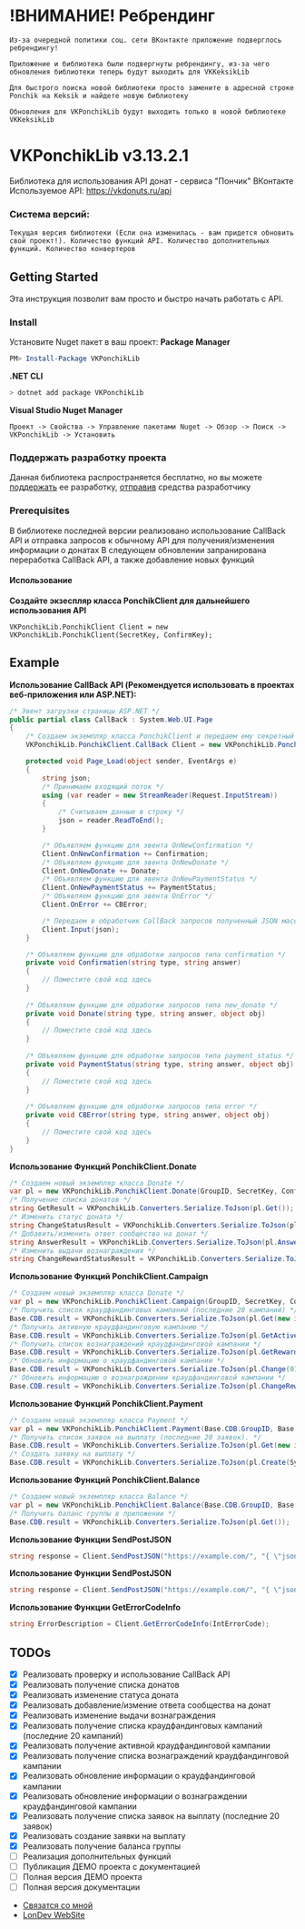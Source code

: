 # !ВНИМАНИЕ! Ребрендинг
```Из-за очередной политики соц. сети ВКонтакте приложение подверглось ребрендингу!```

```Приложение и библиотека были подвергнуты ребрендингу, из-за чего обновления библиотеки теперь будут выходить для VKKeksikLib```

```Для быстрого поиска новой библиотеки просто замените в адресной строке Ponchik на Keksik и найдете новую библиотеку```

```Обновления для VKPonchikLib будут выходить только в новой библиотеке VKKeksikLib```

# VKPonchikLib v3.13.2.1
Библиотека для использования API донат - сервиса "Пончик" ВКонтакте
Используемое API: https://vkdonuts.ru/api

### Система версий:
```Текущая версия библиотеки (Если она изменилась - вам придется обновить свой проект!). Количество функций API. Количество дополнительных функций. Количество конвертеров```

## Getting Started
Эта инструкция позволит вам просто и быстро начать работать с API.

### Install
Установите Nuget пакет в ваш проект:
**Package Manager**
``` powershell
PM> Install-Package VKPonchikLib
```
**.NET CLI**
``` bash
> dotnet add package VKPonchikLib
```
**Visual Studio Nuget Manager**
```
Проект -> Свойства -> Управление пакетами Nuget -> Обзор -> Поиск -> VKPonchikLib -> Установить
```

### Поддержать разработку проекта
Данная библиотека распространяется бесплатно, но вы можете [поддержать](https://vk.com/app6887721_-138648450) ее разработку, [отправив](https://vk.com/app6887721_-138648450) средства разработчику

### Prerequisites
В библиотеке последней версии реализовано использование CallBack API и отправка запросов к обычному API для получения/изменения информации о донатах
В следующем обновлении запранирована переработка CallBack API, а также добавление новых функций

#### Использование
**Создайте экзеспляр класса PonchikClient для дальнейшего использования API**
```
VKPonchikLib.PonchikClient Client = new VKPonchikLib.PonchikClient(SecretKey, ConfirmKey);
```

## Example
**Использование CallBack API (Рекомендуется использовать в проектах веб-приложения или ASP.NET):**

```c#
/* Эвент загрузки страницы ASP.NET */
public partial class CallBack : System.Web.UI.Page
{
    /* Создаем экземпляр класса PonchikClient и передаем ему секретный ключ и код подтверждения */
    VKPonchikLib.PonchikClient.CallBack Client = new VKPonchikLib.PonchikClient.CallBack(GroupID, APIToken, SecretKey, ConfirmKey);

    protected void Page_Load(object sender, EventArgs e)
    {
        string json;
        /* Принимаем входящий поток */
        using (var reader = new StreamReader(Request.InputStream))
        {
            /* Считываем данные в строку */
            json = reader.ReadToEnd();
        }

        /* Объявляем функцию для эвента OnNewConfirmation */
        Client.OnNewConfirmation += Confirmation;
        /* Объявляем функцию для эвента OnNewDonate */
        Client.OnNewDonate += Donate;
        /* Объявляем функцию для эвента OnNewPaymentStatus */
        Client.OnNewPaymentStatus += PaymentStatus;
        /* Объявляем функцию для эвента OnError */
        Client.OnError += CBError;

        /* Передаем в обработчик CallBack запросов полученный JSON массив */
        Client.Input(json);
    }

    /* Объявляем функцию для обработки запросов типа confirmation */
    private void Confirmation(string type, string answer)
    {
        // Поместите свой код здесь
    }
    
    /* Объявляем функцию для обработки запросов типа new_donate */
    private void Donate(string type, string answer, object obj)
    {
        // Поместите свой код здесь
    }
    
    /* Объявляем функцию для обработки запросов типа payment_status */
    private void PaymentStatus(string type, string answer, object obj)
    {
        // Поместите свой код здесь
    }
    
    /* Объявляем функцию для обработки запросов типа error */
    private void CBError(string type, string answer, object obj)
    {
        // Поместите свой код здесь
    }
}
```

**Использование Функций PonchikClient.Donate**
```c#
/* Создаем новый экземпляр класса Donate */
var pl = new VKPonchikLib.PonchikClient.Donate(GroupID, SecretKey, ConfirmKey);
/* Получение списка донатов */
string GetResult = VKPonchikLib.Converters.Serialize.ToJson(pl.Get());
/* Изменить статус доната */
string ChangeStatusResult = VKPonchikLib.Converters.Serialize.ToJson(pl.ChangeStatus(0123456, "Status"));
/* Добавить/изменить ответ сообщества на донат */
string AnswerResult = VKPonchikLib.Converters.Serialize.ToJson(pl.Answer(0123456, "Answer"));
/* Изменить выдачи вознаграждения */
string ChangeRewardStatusResult = VKPonchikLib.Converters.Serialize.ToJson(pl.ChangeRewardStatus(0123456, "Status"));
```

**Использование Функций PonchikClient.Campaign**
```c#
/* Создаем новый экземпляр класса Donate */
var pl = new VKPonchikLib.PonchikClient.Campaign(GroupID, SecretKey, ConfirmKey);
/* Получить список краудфандинговых кампаний (последние 20 кампаний) */
Base.CDB.result = VKPonchikLib.Converters.Serialize.ToJson(pl.Get(new int[3] { 01234560, 01234561, 01234563 }));
/* Получить активную краудфандинговую кампанию */
Base.CDB.result = VKPonchikLib.Converters.Serialize.ToJson(pl.GetActive());
/* Получить список вознаграждений краудфандинговой кампании */
Base.CDB.result = VKPonchikLib.Converters.Serialize.ToJson(pl.GetRewards(0123456));
/* Обновить информацию о краудфандинговой кампании */
Base.CDB.result = VKPonchikLib.Converters.Serialize.ToJson(pl.Change(0123456, "Title", "Status", 0, 11000, 0, 0));
/* Обновить информацию о вознаграждении краудфандинговой кампании */
Base.CDB.result = VKPonchikLib.Converters.Serialize.ToJson(pl.ChangeReward(0123456, "Title", "Desc", 500, 0, "hidden"));
```

**Использование Функций PonchikClient.Payment**
```c#
/* Создаем новый экземпляр класса Payment */
var pl = new VKPonchikLib.PonchikClient.Payment(Base.CDB.GroupID, Base.CDB.SecretKey, Base.CDB.ConfirmKey);
/* Получить список заявок на выплату (последние 20 заявок). */
Base.CDB.result = VKPonchikLib.Converters.Serialize.ToJson(pl.Get(new int[3] { 01234560, 01234561, 01234563 }));
/* Создать заявку на выплату */
Base.CDB.result = VKPonchikLib.Converters.Serialize.ToJson(pl.Create(System, Purse, Ammount));
```

**Использование Функций PonchikClient.Balance**
```c#
/* Создаем новый экземпляр класса Balance */
var pl = new VKPonchikLib.PonchikClient.Balance(Base.CDB.GroupID, Base.CDB.SecretKey, Base.CDB.ConfirmKey);
/* Получить баланс группы в приложении */
Base.CDB.result = VKPonchikLib.Converters.Serialize.ToJson(pl.Get());
```

**Использование Функции SendPostJSON**
```c#
string response = Client.SendPostJSON("https://example.com/", "{ \"json\" }");
```

**Использование Функции SendPostJSON**
```c#
string response = Client.SendPostJSON("https://example.com/", "{ \"json\" }");
```

**Использование Функции GetErrorCodeInfo**
```c#
string ErrorDescription = Client.GetErrorCodeInfo(IntErrorCode);
```

## TODOs
- [x] Реализовать проверку и использование CallBack API
- [x] Реализовать получение списка донатов
- [x] Реализовать изменение статуса доната
- [x] Реализовать добавление/измение ответа сообщества на донат
- [x] Реализовать изменение выдачи вознаграждения
- [x] Реализовать получение списка краудфандинговых кампаний (последние 20 кампаний)
- [x] Реализовать получение активной краудфандинговой кампании
- [x] Реализовать получение списка вознаграждений краудфандинговой кампании
- [x] Реализовать обновление информации о краудфандинговой кампании
- [x] Реализовать обновление информации о вознаграждении краудфандинговой кампании
- [x] Реализовать получение списка заявок на выплату (последние 20 заявок)
- [x] Реализовать создание заявки на выплату
- [x] Реализовать получение баланса группы
- [ ] Реализация дополнительных функций
- [ ] Публикация ДЕМО проекта с документацией
- [ ] Полная версия ДЕМО проекта
- [ ] Полная версия документации

* [Связатся со мной](https://vk.com/londonist)
* [LonDev WebSite](https://londev.ru)
